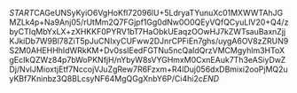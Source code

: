 $START$CAGeUNSyKyiO6VgHoKfl72096lU+5LdryaTYunuXc01MXWWTAhJGMZLk4p+Na9Anj05/rUtMm2Q7FGjpf1Gg0dNw0O0QEyVQfQCyuLlV20+Q4/zbyCTIqMbYxLX+zXHKKF0PYRV1bT7HaObkUEaqzOOwHJ7kZWTsauBaxnZjjKJkiDb7W9Bl78ZiT5pJuCNIxyCUFww2DJnrCPFiEn7ghs/uygA6OV8zZRUN9S2M0AHEHHhIdWRkKM+Dv0ssIEedFGTNu5ncQaIdQrzVMCMgyhlm3HToXgEcIkQZWz84p7bWoPKNfjH/nYbyW8sVYGHmxM0CxnEAuk7Th3eASiyDwZDj/NvIJMioxtjEtf7NccojVJuZgRew7R6Fzxm+R4lDuj056dxDBmixi2ooPjMQ2uyKBf7Kninbz3Q8BLcsyNF64MgQGgXnbY6P/Ci4hi2c$END$